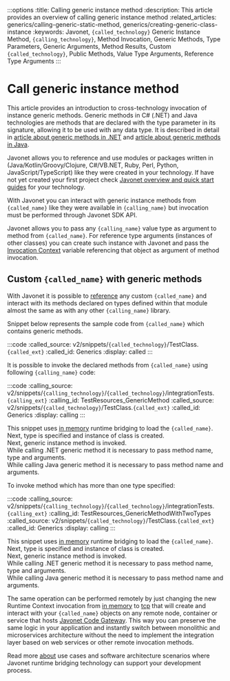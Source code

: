:::options
:title: Calling generic instance method
:description: This article provides an overview of calling generic instance method
:related_articles: generics/calling-generic-static-method, generics/creating-generic-class-instance
:keywords: Javonet, `{called_technology}` Generic Instance Method, `{calling_technology}`, Method Invocation, Generic Methods, Type Parameters, Generic Arguments, Method Results, Custom `{called_technology}`, Public Methods, Value Type Arguments, Reference Type Arguments
:::

# Call generic instance method
  
This article provides an introduction to cross-technology invocation of instance generic methods. Generic methods in C# (.NET) and Java technologies are methods that are declared with the type parameter in its signature, allowing it to be used with any data type. It is described in detail in [article about generic methods in .NET](https://learn.microsoft.com/en-us/dotnet/csharp/programming-guide/generics/generic-methods) and [article about generic methods in Java](https://docs.oracle.com/javase/tutorial/extra/generics/methods.html).  
  
Javonet allows you to reference and use modules or packages written in (Java/Kotlin/Groovy/Clojure, C#/VB.NET, Ruby, Perl, Python, JavaScript/TypeScript) like they were created in your technology. If have not yet created your first project check [Javonet overview and quick start guides](/guides/v2/`{calling_technology}`/`{called_technology}`/getting-started/about-javonet) for your technology.  
  
With Javonet you can interact with generic instance methods from `{called_name}` like they were available in `{calling_name}` but invocation must be performed through Javonet SDK API.  
  
Javonet allows you to pass any `{calling_name}` value type as argument to method from `{called_name}`. For reference type arguments (instances of other classes) you can create such instance with Javonet and pass the [Invocation Context](/guides/v2/`{calling_technology}`/`{called_technology}`/foundations/invocation-context) variable referencing that object as argument of method invocation.  
  
## Custom `{called_name}` with generic methods
  
With Javonet it is possible to [reference](/guides/v2/`{calling_technology}`/`{called_technology}`/getting-started/adding-references-to-libraries) any custom `{called_name}` and interact with its methods declared on types defined within that module almost the same as with any other `{calling_name}` library.  
  
Snippet below represents the sample code from `{called_name}` which contains generic methods.
  
:::code
:called_source: v2/snippets/`{called_technology}`/TestClass.`{called_ext}`
:called_id: Generics
:display: called
:::
  
It is possible to invoke the declared methods from `{called_name}` using following `{calling_name}` code:
  
:::code
:calling_source: v2/snippets/`{calling_technology}`/`{called_technology}`/integrationTests.`{calling_ext}`
:calling_id: TestResources_GenericMethod
:called_source: v2/snippets/`{called_technology}`/TestClass.`{called_ext}`
:called_id: Generics
:display: calling
:::

This snippet uses [in memory](/guides/v2/`{calling_technology}`/`{called_technology}`/foundations/in-memory-channel) runtime bridging to load the `{called_name}`.  
Next, type is specified and instance of class is created.  
Next, generic instance method is invoked.  
While calling .NET generic method it is necessary to pass method name, type and arguments.  
While calling Java generic method it is necessary to pass method name and arguments.  
  
To invoke method which has more than one type specified:  
  
:::code
:calling_source: v2/snippets/`{calling_technology}`/`{called_technology}`/integrationTests.`{calling_ext}`
:calling_id: TestResources_GenericMethodWithTwoTypes
:called_source: v2/snippets/`{called_technology}`/TestClass.`{called_ext}`
:called_id: Generics
:display: calling
:::
  
This snippet uses [in memory](/guides/v2/`{calling_technology}`/`{called_technology}`/foundations/in-memory-channel) runtime bridging to load the `{called_name}`.  
Next, type is specified and instance of class is created.  
Next, generic instance method is invoked.  
While calling .NET generic method it is necessary to pass method name, type and arguments.  
While calling Java generic method it is necessary to pass method name and arguments.  

The same operation can be performed remotely by just changing the new Runtime Context invocation from [in memory](/guides/v2/`{calling_technology}`/`{called_technology}`/foundations/in-memory-channel) to [tcp](/guides/v2/`{calling_technology}`/`{called_technology}`/foundations/tcp-channel) that will create and interact with your `{called_name}` objects on any remote node, container or service that hosts [Javonet Code Gateway](/guides/v2/`{calling_technology}`/`{called_technology}`/javonet-code-gateway/about-javonet-code-gateway.md). This way you can preserve the same logic in your application and instantly switch between monolithic and microservices architecture without the need to implement the integration layer based on web services or other remote invocation methods.
  
Read more [about](/guides/v2/`{calling_technology}`/`{called_technology}`/getting-started/about-javonet) use cases and software architecture scenarios where Javonet runtime bridging technology can support your development process.
